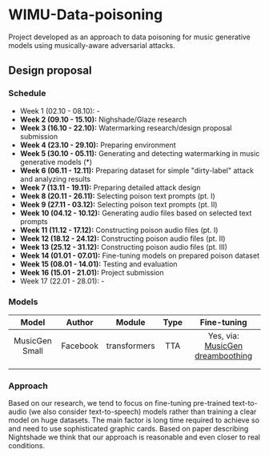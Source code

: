 # WIMU-Data-poisoning
Project developed as an approach to data poisoning for music generative models using musically-aware adversarial attacks.
## Design proposal
### Schedule
- Week 1 (02.10 - 08.10): - 
- **Week 2 (09.10 - 15.10):** Nighshade/Glaze research
- **Week 3 (16.10 - 22.10):** Watermarking research/design proposal submission
- **Week 4 (23.10 - 29.10):** Preparing environment
- **Week 5 (30.10 - 05.11):** Generating and detecting watermarking in music generative models (*)
- **Week 6 (06.11 - 12.11):** Preparing dataset for simple "dirty-label" attack and analyzing results
- **Week 7 (13.11 - 19.11):** Preparing detailed attack design 
- **Week 8 (20.11 - 26.11):** Selecting poison text prompts (pt. I)
- **Week 9 (27.11 - 03.12):** Selecting poison text prompts (pt. II)
- **Week 10 (04.12 - 10.12):** Generating audio files based on selected text prompts
- **Week 11 (11.12 - 17.12):** Constructing poison audio files (pt. I)
- **Week 12 (18.12 - 24.12):** Constructing poison audio files (pt. II)
- **Week 13 (25.12 - 31.12):** Constructing poison audio files (pt. III)
- **Week 14 (01.01 - 07.01):** Fine-tuning models on prepared poison dataset
- **Week 15 (08.01 - 14.01):** Testing and evaluation 
- **Week 16 (15.01 - 21.01):** Project submission
- Week 17 (22.01 - 28.01): -

### Models
| **Model** | **Author** | **Module**  | **Type**  | **Fine-tuning**  |
|:-:|:-:|:-:|:-:|:-:|
| MusicGen Small | Facebook  | transformers  | TTA  | Yes, via: [MusicGen dreamboothing](https://github.com/ylacombe/musicgen-dreamboothing)|
|   |   |   |   |   | 
|   |   |   |   |   |
### Approach
Based on our research, we tend to focus on fine-tuning pre-trained text-to-audio (we also consider text-to-speech) models rather than training a clear model on huge datasets. The main factor is long time required to achieve so and need to use sophisticated graphic cards. Based on paper describing Nightshade we think that our approach is reasonable and even closer to real conditions.